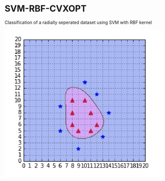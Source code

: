 # SVM-RBF-CVXOPT
 Classification of a radially seperated dataset using SVM with RBF kernel

![alt text](https://github.com/sashakttripathi/SVM-RBF-CVXOPT/blob/main/Images/data.png?raw=true)
